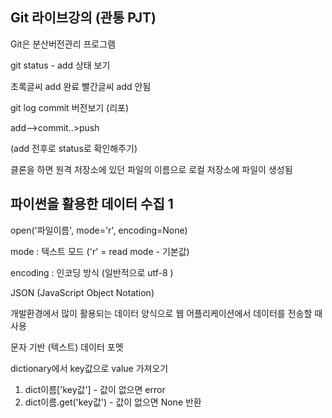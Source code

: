 ## Git 라이브강의 (관통 PJT)



Git은 분산버전관리 프로그램

git status - add 상태 보기

초록글씨 add 완료 빨간글씨 add 안됨

git log  commit 버전보기 (리포)

add-->commit..>push

(add 전후로  status로 확인해주기)



클론을 하면 원격 저장소에 있던 파일의 이름으로 로컬 저장소에 파일이 생성됨



## 파이썬을 활용한 데이터 수집 1



open('파일이름', mode='r', encoding=None)

 mode : 텍스트 모드   ('r' = read mode - 기본값)

 encoding : 인코딩 방식 (일반적으로 utf-8 )

 



JSON (JavaScript Object Notation)

 개발환경에서 많이 활용되는 데이터 양식으로 웹 어플리케이션에서 데이터를 전송할 때 사용

 문자 기반 (텍스트) 데이터 포멧



dictionary에서 key값으로 value 가져오기

1. dict이름['key값'] - 값이 없으면 error
2. dict이름.get('key값') - 값이 없으면 None 반환






